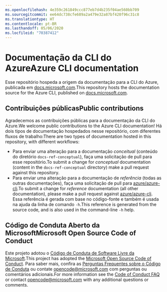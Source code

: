 ```yaml
---
ms.openlocfilehash: 4e359c261849ccc877eb7d4b235f04ae560bb709
ms.sourcegitcommit: ee64dc738cfe689a2a479e32a87bf420f96c31c8
ms.translationtype: HT
ms.contentlocale: pt-BR
ms.lasthandoff: 05/06/2020
ms.locfileid: "70387412"
---
```

# <a name="azure-cli-documentation"></a><span data-ttu-id="c28d7-101">Documentação da CLI do Azure</span><span class="sxs-lookup"><span data-stu-id="c28d7-101">Azure CLI documentation</span></span>

<span data-ttu-id="c28d7-102">Esse repositório hospeda a origem da documentação para a CLI do Azure, publicada em [docs.microsoft.com](https://docs.microsoft.com/cli/azure/).</span><span class="sxs-lookup"><span data-stu-id="c28d7-102">This repository hosts the documentation source for the Azure CLI, published on [docs.microsoft.com](https://docs.microsoft.com/cli/azure/).</span></span>

## <a name="public-contributions"></a><span data-ttu-id="c28d7-103">Contribuições públicas</span><span class="sxs-lookup"><span data-stu-id="c28d7-103">Public contributions</span></span>

<span data-ttu-id="c28d7-104">Agradecemos as contribuições públicas para a documentação da CLI do Azure.</span><span class="sxs-lookup"><span data-stu-id="c28d7-104">We welcome public contributions to the Azure CLI documentation!</span></span> <span data-ttu-id="c28d7-105">Há dois tipos de documentação hospedados nesse repositório, com diferentes fluxos de trabalho:</span><span class="sxs-lookup"><span data-stu-id="c28d7-105">There are two types of documentation hosted in this repository, with different workflows:</span></span>

* <span data-ttu-id="c28d7-106">Para enviar uma alteração para a documentação _conceitual_ (conteúdo do diretório `docs-ref-conceptual`), faça uma solicitação de pull para esse repositório.</span><span class="sxs-lookup"><span data-stu-id="c28d7-106">To submit a change for _conceptual_ documentation (content in the `docs-ref-conceptual` directory) make a pull request against this repository.</span></span>
* <span data-ttu-id="c28d7-107">Para enviar uma alteração para a documentação de _referência_ (todas as outras documentações), faça uma solicitação de pull para [azure/azure-cli](https://github.com/azure/azure-cli).</span><span class="sxs-lookup"><span data-stu-id="c28d7-107">To submit a change for _reference_ documentation (all other documentation), please make a pull request against [azure/azure-cli](https://github.com/azure/azure-cli).</span></span> <span data-ttu-id="c28d7-108">Essa referência é gerada com base no código-fonte e também é usada na ajuda da linha de comando `-h`.</span><span class="sxs-lookup"><span data-stu-id="c28d7-108">This reference is generated from the source code, and is also used in the command-line `-h` help.</span></span>

## <a name="microsoft-open-source-code-of-conduct"></a><span data-ttu-id="c28d7-109">Código de Conduta Aberto da Microsoft</span><span class="sxs-lookup"><span data-stu-id="c28d7-109">Microsoft Open Source Code of Conduct</span></span>

<span data-ttu-id="c28d7-110">Este projeto adotou o [Código de Conduta de Software Livre da Microsoft](https://opensource.microsoft.com/codeofconduct/).</span><span class="sxs-lookup"><span data-stu-id="c28d7-110">This project has adopted the [Microsoft Open Source Code of Conduct](https://opensource.microsoft.com/codeofconduct/).</span></span>
<span data-ttu-id="c28d7-111">Para saber mais, confira as [Perguntas Frequentes sobre o Código de Conduta](https://opensource.microsoft.com/codeofconduct/faq/) ou contate [opencode@microsoft.com](mailto:opencode@microsoft.com) com perguntas ou comentários adicionais.</span><span class="sxs-lookup"><span data-stu-id="c28d7-111">For more information see the [Code of Conduct FAQ](https://opensource.microsoft.com/codeofconduct/faq/) or contact [opencode@microsoft.com](mailto:opencode@microsoft.com) with any additional questions or comments.</span></span>

